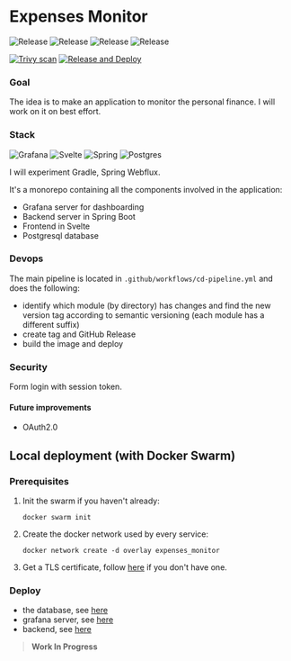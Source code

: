 # Expenses Monitor
![Release](https://img.shields.io/github/v/release/and-mora/expenses-monitor?label=grafana-release&sort=semver&filter=*-grafana)
![Release](https://img.shields.io/github/v/release/and-mora/expenses-monitor?label=backend-release&sort=semver&filter=*-backend&color=blue)
![Release](https://img.shields.io/github/v/release/and-mora/expenses-monitor?label=client-release&sort=semver&filter=*-client)
![Release](https://img.shields.io/github/v/release/and-mora/expenses-monitor?label=frontend-release&sort=semver&filter=*-frontend&color=red)

[![Trivy scan](https://github.com/and-mora/expenses-monitor/actions/workflows/trivy.yml/badge.svg?branch=master)](https://github.com/and-mora/expenses-monitor/actions/workflows/trivy.yml)
[![Release and Deploy](https://github.com/and-mora/expenses-monitor/actions/workflows/cd-pipeline.yml/badge.svg)](https://github.com/and-mora/expenses-monitor/actions/workflows/cd-pipeline.yml)

### Goal
The idea is to make an application to monitor the personal finance.
I will work on it on best effort.

### Stack
![Grafana](https://img.shields.io/badge/grafana-%23F46800.svg?style=for-the-badge&logo=grafana&logoColor=white)
![Svelte](https://img.shields.io/badge/Svelte-4A4A55?style=for-the-badge&logo=svelte&logoColor=FF3E00)
![Spring](https://img.shields.io/badge/spring-%236DB33F.svg?style=for-the-badge&logo=spring&logoColor=white)
![Postgres](https://img.shields.io/badge/postgres-%23316192.svg?style=for-the-badge&logo=postgresql&logoColor=white)

I will experiment Gradle, Spring Webflux.

It's a monorepo containing all the components involved in the application:
- Grafana server for dashboarding
- Backend server in Spring Boot
- Frontend in Svelte
- Postgresql database

### Devops
The main pipeline is located in `.github/workflows/cd-pipeline.yml` and does the following:
- identify which module (by directory) has changes and find the new version tag according to semantic versioning (each module has a different suffix)
- create tag and GitHub Release
- build the image and deploy

### Security
Form login with session token.

#### Future improvements
- OAuth2.0

## Local deployment (with Docker Swarm)

### Prerequisites
1. Init the swarm if you haven't already:
    ```
    docker swarm init
    ```
2. Create the docker network used by every service:
    ```
    docker network create -d overlay expenses_monitor
    ```
3. Get a TLS certificate, follow [here](docs/tls_certificate.md) if you don't have one.

### Deploy
- the database, see [here](database/README.md)
- grafana server, see [here](grafana/README.md)
- backend, see [here](backend/README.md)

> **Work In Progress**


